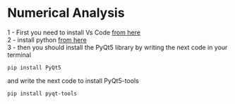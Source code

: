 # Numerical Analysis

1 - First you need to install Vs Code [from here](https://code.visualstudio.com/download)<br />
2 - install python [from here](https://www.python.org/ftp/python/3.9.13/python-3.9.13-amd64.exe)<br />
3 - then you should install the PyQt5 library by writing the next code in your terminal <br />
```
pip install PyQt5
```
and write the next code to install PyQt5-tools
```
pip install pyqt-tools
```
